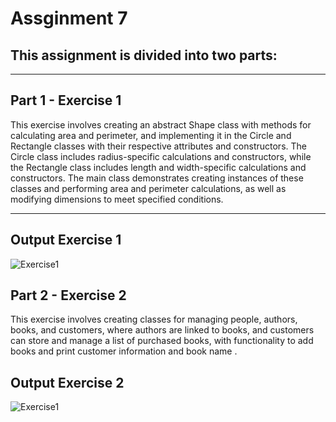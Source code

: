 # Assginment 7 

## This assignment is divided into two parts:
***
## Part 1 - Exercise 1
This exercise involves creating an abstract Shape class with methods for calculating area and perimeter, and implementing it in the Circle and Rectangle classes with their respective attributes and constructors. The Circle class includes radius-specific calculations and constructors, while the Rectangle class includes length and width-specific calculations and constructors. The main class demonstrates creating instances of these classes and performing area and perimeter calculations, as well as modifying dimensions to meet specified conditions.
***
## Output Exercise 1 

![Exercise1](https://i.ibb.co/QfH4ks0/Screenshot-2024-08-05-192214.png)


## Part 2 - Exercise 2
This exercise involves creating classes for managing people, authors, books, and customers, where authors are linked to books, and customers can store and manage a list of purchased books, with functionality to add books and print customer information and book name .

## Output Exercise 2

![Exercise1](https://i.ibb.co/wB84q9f/Screenshot-2024-08-05-192315.png)

